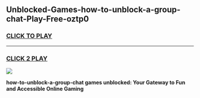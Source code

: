 
## Unblocked-Games-how-to-unblock-a-group-chat-Play-Free-oztp0
<h3>
<a href="https://premium76.site?title=how-to-unblock-a-group-chat&ref=12A">CLICK TO PLAY</a></h3>
<hr>

<h3>
<a href="https://premium76.site?title=how-to-unblock-a-group-chat&ref=12A">CLICK 2 PLAY</a>
  
</h3>

<a href="https://premium76.site?title=how-to-unblock-a-group-chat&ref=12A"><img src="https://clearcache.store/games.png"></a>


**how-to-unblock-a-group-chat games unblocked: Your Gateway to Fun and Accessible Online Gaming**
